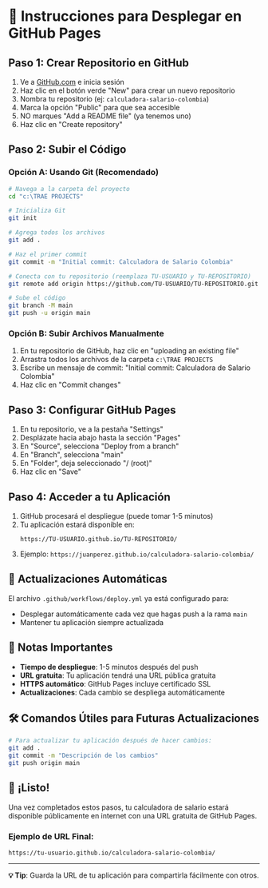 # 🚀 Instrucciones para Desplegar en GitHub Pages

## Paso 1: Crear Repositorio en GitHub

1. Ve a [GitHub.com](https://github.com) e inicia sesión
2. Haz clic en el botón verde "New" para crear un nuevo repositorio
3. Nombra tu repositorio (ej: `calculadora-salario-colombia`)
4. Marca la opción "Public" para que sea accesible
5. NO marques "Add a README file" (ya tenemos uno)
6. Haz clic en "Create repository"

## Paso 2: Subir el Código

### Opción A: Usando Git (Recomendado)

```bash
# Navega a la carpeta del proyecto
cd "c:\TRAE PROJECTS"

# Inicializa Git
git init

# Agrega todos los archivos
git add .

# Haz el primer commit
git commit -m "Initial commit: Calculadora de Salario Colombia"

# Conecta con tu repositorio (reemplaza TU-USUARIO y TU-REPOSITORIO)
git remote add origin https://github.com/TU-USUARIO/TU-REPOSITORIO.git

# Sube el código
git branch -M main
git push -u origin main
```

### Opción B: Subir Archivos Manualmente

1. En tu repositorio de GitHub, haz clic en "uploading an existing file"
2. Arrastra todos los archivos de la carpeta `c:\TRAE PROJECTS`
3. Escribe un mensaje de commit: "Initial commit: Calculadora de Salario Colombia"
4. Haz clic en "Commit changes"

## Paso 3: Configurar GitHub Pages

1. En tu repositorio, ve a la pestaña "Settings"
2. Desplázate hacia abajo hasta la sección "Pages"
3. En "Source", selecciona "Deploy from a branch"
4. En "Branch", selecciona "main"
5. En "Folder", deja seleccionado "/ (root)"
6. Haz clic en "Save"

## Paso 4: Acceder a tu Aplicación

1. GitHub procesará el despliegue (puede tomar 1-5 minutos)
2. Tu aplicación estará disponible en:
   ```
   https://TU-USUARIO.github.io/TU-REPOSITORIO/
   ```
3. Ejemplo: `https://juanperez.github.io/calculadora-salario-colombia/`

## 🔄 Actualizaciones Automáticas

El archivo `.github/workflows/deploy.yml` ya está configurado para:
- Desplegar automáticamente cada vez que hagas push a la rama `main`
- Mantener tu aplicación siempre actualizada

## 📝 Notas Importantes

- **Tiempo de despliegue**: 1-5 minutos después del push
- **URL gratuita**: Tu aplicación tendrá una URL pública gratuita
- **HTTPS automático**: GitHub Pages incluye certificado SSL
- **Actualizaciones**: Cada cambio se despliega automáticamente

## 🛠️ Comandos Útiles para Futuras Actualizaciones

```bash
# Para actualizar tu aplicación después de hacer cambios:
git add .
git commit -m "Descripción de los cambios"
git push origin main
```

## 🎉 ¡Listo!

Una vez completados estos pasos, tu calculadora de salario estará disponible públicamente en internet con una URL gratuita de GitHub Pages.

### Ejemplo de URL Final:
`https://tu-usuario.github.io/calculadora-salario-colombia/`

---

**💡 Tip**: Guarda la URL de tu aplicación para compartirla fácilmente con otros.